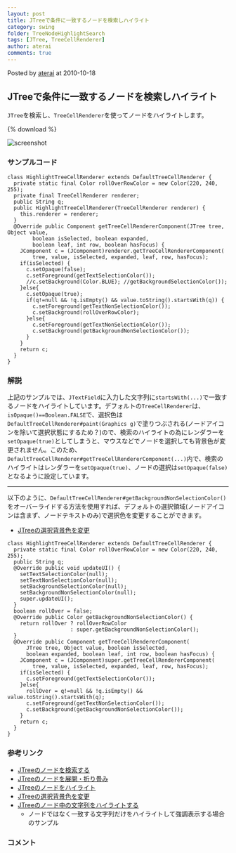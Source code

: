 ```yaml
---
layout: post
title: JTreeで条件に一致するノードを検索しハイライト
category: swing
folder: TreeNodeHighlightSearch
tags: [JTree, TreeCellRenderer]
author: aterai
comments: true
---
```


Posted by [aterai](http://terai.xrea.jp/aterai.html) at 2010-10-18

## JTreeで条件に一致するノードを検索しハイライト
`JTree`を検索し、`TreeCellRenderer`を使ってノードをハイライトします。

{% download %}

![screenshot](https://lh6.googleusercontent.com/_9Z4BYR88imo/TQTWIqTzfbI/AAAAAAAAAow/n7eIy_ax-zY/s800/TreeNodeHighlightSearch.png)

### サンプルコード
<pre class="prettyprint"><code>class HighlightTreeCellRenderer extends DefaultTreeCellRenderer {
  private static final Color rollOverRowColor = new Color(220, 240, 255);
  private final TreeCellRenderer renderer;
  public String q;
  public HighlightTreeCellRenderer(TreeCellRenderer renderer) {
    this.renderer = renderer;
  }
  @Override public Component getTreeCellRendererComponent(JTree tree, Object value,
        boolean isSelected, boolean expanded,
        boolean leaf, int row, boolean hasFocus) {
    JComponent c = (JComponent)renderer.getTreeCellRendererComponent(
        tree, value, isSelected, expanded, leaf, row, hasFocus);
    if(isSelected) {
      c.setOpaque(false);
      c.setForeground(getTextSelectionColor());
      //c.setBackground(Color.BLUE); //getBackgroundSelectionColor());
    }else{
      c.setOpaque(true);
      if(q!=null &amp;&amp; !q.isEmpty() &amp;&amp; value.toString().startsWith(q)) {
        c.setForeground(getTextNonSelectionColor());
        c.setBackground(rollOverRowColor);
      }else{
        c.setForeground(getTextNonSelectionColor());
        c.setBackground(getBackgroundNonSelectionColor());
      }
    }
    return c;
  }
}
</code></pre>

### 解説
上記のサンプルでは、`JTextField`に入力した文字列に`startsWith(...)`で一致するノードをハイライトしています。デフォルトの`TreeCellRenderer`は、`isOpaque()==Boolean.FALSE`で、選択色は`DefaultTreeCellRenderer#paint(Graphics g)`で塗りつぶされる(ノードアイコンを除いて選択状態にするため？)ので、検索のハイライトの為にレンダラーを`setOpaque(true)`としてしまうと、マウスなどでノードを選択しても背景色が変更されません。このため、`DefaultTreeCellRenderer#getTreeCellRendererComponent(...)`内で、検索のハイライトはレンダラーを`setOpaque(true)`、ノードの選択は`setOpaque(false)`となるように設定しています。

- - - -
以下のように、`DefaultTreeCellRenderer#getBackgroundNonSelectionColor()`をオーバーライドする方法を使用すれば、デフォルトの選択領域(ノードアイコンは含まず、ノードテキストのみ)で選択色を変更することができます。

- [JTreeの選択背景色を変更](http://terai.xrea.jp/Swing/TreeBackgroundSelectionColor.html)

<!-- dummy comment line for breaking list -->

<pre class="prettyprint"><code>class HighlightTreeCellRenderer extends DefaultTreeCellRenderer {
  private static final Color rollOverRowColor = new Color(220, 240, 255);
  public String q;
  @Override public void updateUI() {
    setTextSelectionColor(null);
    setTextNonSelectionColor(null);
    setBackgroundSelectionColor(null);
    setBackgroundNonSelectionColor(null);
    super.updateUI();
  }
  boolean rollOver = false;
  @Override public Color getBackgroundNonSelectionColor() {
    return rollOver ? rollOverRowColor
                    : super.getBackgroundNonSelectionColor();
  }
  @Override public Component getTreeCellRendererComponent(
      JTree tree, Object value, boolean isSelected,
      boolean expanded, boolean leaf, int row, boolean hasFocus) {
    JComponent c = (JComponent)super.getTreeCellRendererComponent(
        tree, value, isSelected, expanded, leaf, row, hasFocus);
    if(isSelected) {
      c.setForeground(getTextSelectionColor());
    }else{
      rollOver = q!=null &amp;&amp; !q.isEmpty() &amp;&amp; value.toString().startsWith(q);
      c.setForeground(getTextNonSelectionColor());
      c.setBackground(getBackgroundNonSelectionColor());
    }
    return c;
  }
}
</code></pre>

### 参考リンク
- [JTreeのノードを検索する](http://terai.xrea.jp/Swing/SearchBox.html)
- [JTreeのノードを展開・折り畳み](http://terai.xrea.jp/Swing/ExpandAllNodes.html)
- [JTreeのノードをハイライト](http://terai.xrea.jp/Swing/RollOverTree.html)
- [JTreeの選択背景色を変更](http://terai.xrea.jp/Swing/TreeBackgroundSelectionColor.html)
- [JTreeのノード中の文字列をハイライトする](http://terai.xrea.jp/Swing/HighlightWordInNode.html)
    - ノードではなく一致する文字列だけをハイライトして強調表示する場合のサンプル

<!-- dummy comment line for breaking list -->

### コメント
